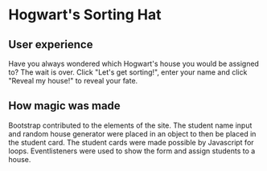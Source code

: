 # Hogwart's Sorting Hat

## User experience
Have you always wondered which Hogwart's house you would be assigned to? The wait is over. Click "Let's get sorting!", enter your name and click "Reveal my house!" to reveal your fate.

## How magic was made
Bootstrap contributed to the elements of the site. The student name input and random house generator were placed in an object to then be placed in the student card. The student cards were made possible by Javascript for loops. Eventlisteners were used to show the form and assign students to a house.
